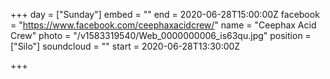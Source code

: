 +++
day = ["Sunday"]
embed = ""
end = 2020-06-28T15:00:00Z
facebook = "https://www.facebook.com/ceephaxacidcrew/"
name = "Ceephax Acid Crew"
photo = "/v1583319540/Web_0000000006_is63qu.jpg"
position = ["Silo"]
soundcloud = ""
start = 2020-06-28T13:30:00Z

+++
